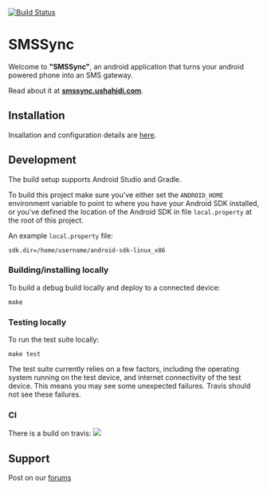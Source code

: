 [![Build Status](https://travis-ci.org/medic/SMSSync.png?branch=develop)](https://travis-ci.org/medic/SMSSync)

# SMSSync

Welcome to **"SMSSync"**, an android application that turns your android powered phone into an SMS gateway.

Read about it at **[smssync.ushahidi.com](http://smssync.ushahidi.com/)**.

## Installation

Insallation and configuration details are [here][1].

## Development

The build setup supports Android Studio and Gradle.

To build this project make sure you've either set the `ANDROID_HOME` environment variable to point to where
you have your Android SDK installed, or you've defined the location of the Android
SDK in file `local.property` at the root of this project.

An example `local.property` file:

	sdk.dir=/home/username/android-sdk-linux_x86

### Building/installing locally

To build a debug build locally and deploy to a connected device:

	make

### Testing locally

To run the test suite locally:

	make test

The test suite currently relies on a few factors, including the operating system running on the test device, and internet connectivity of the test device.  This means you may see some unexpected failures.  Travis should not see these failures.

### CI

There is a build on travis: <a href="https://travis-ci.org/medic/SMSSync"><img src="https://travis-ci.org/medic/SMSSync.svg?branch=master"/></a>

## Support

Post on our [forums][3]

[1]: http://smssync.ushahidi.com/howto
[2]: http://smssync.ushahidi.com/doc
[3]: https://wiki.ushahidi.com/pages/viewpage.action?pageId=8357140
